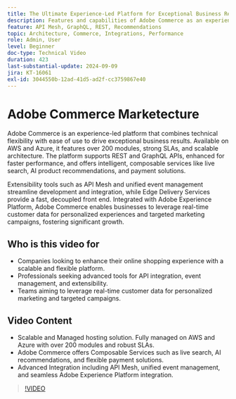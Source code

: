 ```yaml
---
title: The Ultimate Experience-Led Platform for Exceptional Business Results
description: Features and capabilities of Adobe Commerce as an experience-led platform for creating exceptional business results.
feature: API Mesh, GraphQL, REST, Recommendations
topic: Architecture, Commerce, Integrations, Performance
role: Admin, User
level: Beginner
doc-type: Technical Video
duration: 423
last-substantial-update: 2024-09-09
jira: KT-16061
exl-id: 3044550b-12ad-41d5-ad2f-cc3759867e40
---
```

# Adobe Commerce Marketecture

Adobe Commerce is an experience-led platform that combines technical flexibility with ease of use to drive exceptional business results. Available on AWS and Azure, it features over 200 modules, strong SLAs, and scalable architecture. The platform supports REST and GraphQL APIs, enhanced for faster performance, and offers intelligent, composable services like live search, AI product recommendations, and payment solutions.

Extensibility tools such as API Mesh and unified event management streamline development and integration, while Edge Delivery Services provide a fast, decoupled front end. Integrated with Adobe Experience Platform, Adobe Commerce enables businesses to leverage real-time customer data for personalized experiences and targeted marketing campaigns, fostering significant growth.

## Who is this video for

- Companies looking to enhance their online shopping experience with a scalable and flexible platform.
- Professionals seeking advanced tools for API integration, event management, and extensibility.
- Teams aiming to leverage real-time customer data for personalized marketing and targeted campaigns.

## Video Content
 
- Scalable and Managed hosting solution. Fully managed on AWS and Azure with over 200 modules and robust SLAs.
- Adobe Commerce offers Composable Services such as live search, AI recommendations, and flexible payment solutions.
- Advanced Integration including API Mesh, unified event management, and seamless Adobe Experience Platform integration.

>[!VIDEO](https://video.tv.adobe.com/v/3433435?learn=on)
